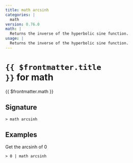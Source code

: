 ```yaml
---
title: math arcsinh
categories: |
  math
version: 0.76.0
math: |
  Returns the inverse of the hyperbolic sine function.
usage: |
  Returns the inverse of the hyperbolic sine function.
---
```


# <code>{{ $frontmatter.title }}</code> for math

<div class='command-title'>{{ $frontmatter.math }}</div>

## Signature

```> math arcsinh ```

## Examples

Get the arcsinh of 0
```shell
> 0 | math arcsinh
```
